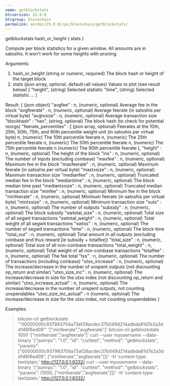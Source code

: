 ```yaml
---
name: getblockstats
btcversion: 25.0.0
btcgroup: blockchain
permalink: en/doc/25.0.0/rpc/blockchain/getblockstats/
---
```


getblockstats hash_or_height ( stats )

Compute per block statistics for a given window. All amounts are in satoshis.
It won't work for some heights with pruning.

Arguments:
1. hash_or_height    (string or numeric, required) The block hash or height of the target block
2. stats             (json array, optional, default=all values) Values to plot (see result below)
     [
       "height",     (string) Selected statistic
       "time",       (string) Selected statistic
       ...
     ]

Result:
{                                (json object)
  "avgfee" : n,                  (numeric, optional) Average fee in the block
  "avgfeerate" : n,              (numeric, optional) Average feerate (in satoshis per virtual byte)
  "avgtxsize" : n,               (numeric, optional) Average transaction size
  "blockhash" : "hex",           (string, optional) The block hash (to check for potential reorgs)
  "feerate_percentiles" : [      (json array, optional) Feerates at the 10th, 25th, 50th, 75th, and 90th percentile weight unit (in satoshis per virtual byte)
    n,                           (numeric) The 10th percentile feerate
    n,                           (numeric) The 25th percentile feerate
    n,                           (numeric) The 50th percentile feerate
    n,                           (numeric) The 75th percentile feerate
    n                            (numeric) The 90th percentile feerate
  ],
  "height" : n,                  (numeric, optional) The height of the block
  "ins" : n,                     (numeric, optional) The number of inputs (excluding coinbase)
  "maxfee" : n,                  (numeric, optional) Maximum fee in the block
  "maxfeerate" : n,              (numeric, optional) Maximum feerate (in satoshis per virtual byte)
  "maxtxsize" : n,               (numeric, optional) Maximum transaction size
  "medianfee" : n,               (numeric, optional) Truncated median fee in the block
  "mediantime" : n,              (numeric, optional) The block median time past
  "mediantxsize" : n,            (numeric, optional) Truncated median transaction size
  "minfee" : n,                  (numeric, optional) Minimum fee in the block
  "minfeerate" : n,              (numeric, optional) Minimum feerate (in satoshis per virtual byte)
  "mintxsize" : n,               (numeric, optional) Minimum transaction size
  "outs" : n,                    (numeric, optional) The number of outputs
  "subsidy" : n,                 (numeric, optional) The block subsidy
  "swtotal_size" : n,            (numeric, optional) Total size of all segwit transactions
  "swtotal_weight" : n,          (numeric, optional) Total weight of all segwit transactions
  "swtxs" : n,                   (numeric, optional) The number of segwit transactions
  "time" : n,                    (numeric, optional) The block time
  "total_out" : n,               (numeric, optional) Total amount in all outputs (excluding coinbase and thus reward [ie subsidy + totalfee])
  "total_size" : n,              (numeric, optional) Total size of all non-coinbase transactions
  "total_weight" : n,            (numeric, optional) Total weight of all non-coinbase transactions
  "totalfee" : n,                (numeric, optional) The fee total
  "txs" : n,                     (numeric, optional) The number of transactions (including coinbase)
  "utxo_increase" : n,           (numeric, optional) The increase/decrease in the number of unspent outputs (not discounting op_return and similar)
  "utxo_size_inc" : n,           (numeric, optional) The increase/decrease in size for the utxo index (not discounting op_return and similar)
  "utxo_increase_actual" : n,    (numeric, optional) The increase/decrease in the number of unspent outputs, not counting unspendables
  "utxo_size_inc_actual" : n     (numeric, optional) The increase/decrease in size for the utxo index, not counting unspendables
}

Examples:
> bitcoin-cli getblockstats '"00000000c937983704a73af28acdec37b049d214adbda81d7e2a3dd146f6ed09"' '["minfeerate","avgfeerate"]'
> bitcoin-cli getblockstats 1000 '["minfeerate","avgfeerate"]'
> curl --user myusername --data-binary '{"jsonrpc": "1.0", "id": "curltest", "method": "getblockstats", "params": ["00000000c937983704a73af28acdec37b049d214adbda81d7e2a3dd146f6ed09", ["minfeerate","avgfeerate"]]}' -H 'content-type: text/plain;' http://127.0.0.1:8332/
> curl --user myusername --data-binary '{"jsonrpc": "1.0", "id": "curltest", "method": "getblockstats", "params": [1000, ["minfeerate","avgfeerate"]]}' -H 'content-type: text/plain;' http://127.0.0.1:8332/


